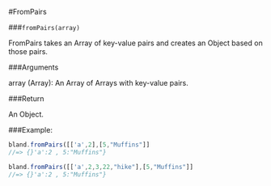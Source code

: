 #FromPairs

###`fromPairs(array)`

FromPairs takes an Array of key-value pairs and creates an Object based on those pairs.

###Arguments

array (Array): An Array of Arrays with key-value pairs.

###Return

An Object.

###Example:

```javascript
bland.fromPairs([['a',2],[5,"Muffins"]]
//=> {}'a':2 , 5:"Muffins"}

bland.fromPairs([['a',2,3,22,"hike"],[5,"Muffins"]]
//=> {}'a':2 , 5:"Muffins"}
```
